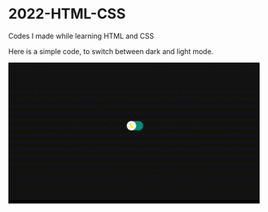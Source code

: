 # 2022-HTML-CSS
Codes I made while learning HTML and CSS

Here is a simple code, to switch between dark and light mode.

<p align="center">
  <a><img src="./dark_mode.gif" alt="Switch to toggle between dark and light mode" title="Switch to toggle between dark and light mode"></a>
</p>


